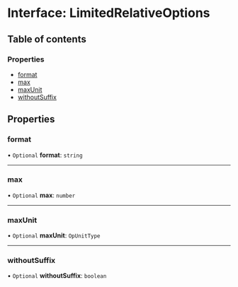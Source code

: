 # Interface: LimitedRelativeOptions

## Table of contents

### Properties

- [format](LimitedRelativeOptions.md#format)
- [max](LimitedRelativeOptions.md#max)
- [maxUnit](LimitedRelativeOptions.md#maxunit)
- [withoutSuffix](LimitedRelativeOptions.md#withoutsuffix)

## Properties

### format

• `Optional` **format**: `string`

___

### max

• `Optional` **max**: `number`

___

### maxUnit

• `Optional` **maxUnit**: `OpUnitType`

___

### withoutSuffix

• `Optional` **withoutSuffix**: `boolean`
